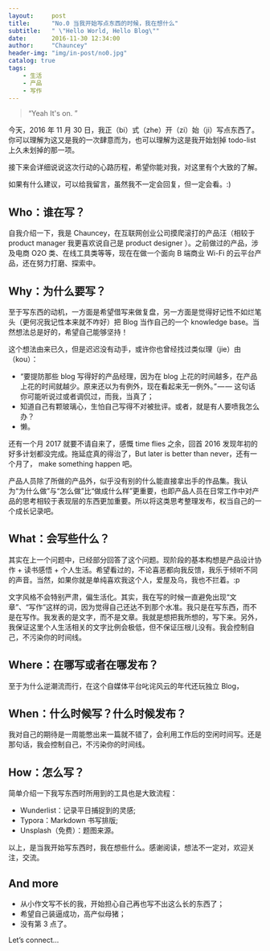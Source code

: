 ```yaml
---
layout:     post
title:      "No.0 当我开始写点东西的时候，我在想什么"
subtitle:   " \"Hello World, Hello Blog\""
date:       2016-11-30 12:34:00
author:     "Chauncey"
header-img: "img/in-post/no0.jpg"
catalog: true
tags:
    - 生活
    - 产品
    - 写作
---
```


> “Yeah It's on. ”

今天，2016 年 11 月 30 日，我正（bi）式（zhe）开（zi）始（ji）写点东西了。你可以理解为这又是我的一次肆意而为，也可以理解为这是我开始划掉 todo-list 上久未划掉的那一项。

接下来会详细说说这次行动的心路历程，希望你能对我，对这里有个大致的了解。

如果有什么建议，可以给我留言，虽然我不一定会回复，但一定会看。:)

## Who：谁在写？

自我介绍一下，我是 Chauncey，在互联网创业公司摸爬滚打的产品汪（相较于 product manager 我更喜欢说自己是 product designer ）。之前做过的产品，涉及电商 O2O 类、在线工具类等等，现在在做一个面向 B 端商业 Wi-Fi 的云平台产品，还在努力打磨、探索中。

## Why：为什么要写？

至于写东西的动机，一方面是希望借写来做复盘，另一方面是觉得好记性不如烂笔头（更何况我记性本来就不咋好）把 Blog 当作自己的一个 knowledge base。当然想法总是好的，希望自己能够坚持！

这个想法由来已久，但是迟迟没有动手，或许你也曾经找过类似理（jie）由（kou）：

* “要提防那些 blog 写得好的产品经理，因为在 blog 上花的时间越多，在产品上花的时间就越少。原来还以为有例外，现在看起来无一例外。” — — 这句话你可能听说过或者调侃过，而我，当真了；
* 知道自己有颗玻璃心，生怕自己写得不对被批评。或者，就是有人要喷我怎么办？
* 懒。

还有一个月 2017 就要不请自来了，感慨 time flies 之余，回首 2016 发现年初的好多计划都没完成。拖延症真的得治了，But later is better than never，还有一个月了， make something happen 吧。

产品人员除了所做的产品外，似乎没有别的什么能直接拿出手的作品集。我认为“为什么做”与“怎么做”比“做成什么样”更重要，也即产品人员在日常工作中对产品的思考相较于表现层的东西更加重要。所以将这类思考整理发布，权当自己的一个成长记录吧。

## What：会写些什么？

其实在上一个问题中，已经部分回答了这个问题。现阶段的基本构想是产品设计协作 + 读书感悟 + 个人生活。希望看过的，不论喜恶都向我反馈，我乐于倾听不同的声音。当然，如果你就是单纯喜欢我这个人，爱屋及乌，我也不拦着。:p

文字风格不会特别严肃，偏生活化。其实，我在写的时候一直避免出现“文章”、“写作”这样的词，因为觉得自己还达不到那个水准。我只是在写东西，而不是在写作。我发表的是文字，而不是文章。我就是想把我所想的，写下来。另外，我保证这里个人生活相关的文字比例会极低，但不保证压根儿没有。我会控制自己，不污染你的时间线。

## Where：在哪写或者在哪发布？

至于为什么逆潮流而行，在这个自媒体平台叱诧风云的年代还玩独立 Blog，

## When：什么时候写？什么时候发布？

我对自己的期待是一周能憋出来一篇就不错了，会利用工作后的空闲时间写。还是那句话，我会控制自己，不污染你的时间线。

## How：怎么写？

简单介绍一下我写东西时所用到的工具也是大致流程：

* Wunderlist：记录平日捕捉到的灵感;
* Typora：Markdown 书写排版;
* Unsplash（免费）：题图来源。

以上，是当我开始写东西时，我在想些什么。感谢阅读，想法不一定对，欢迎关注，交流。

## And more

* 从小作文写不长的我，开始担心自己再也写不出这么长的东西了；
* 希望自己装逼成功，高产似母猪；
* 没有第 3 点了。

Let’s connect…
